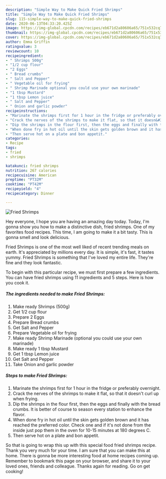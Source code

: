 ```yaml
---
description: "Simple Way to Make Quick Fried Shrimps"
title: "Simple Way to Make Quick Fried Shrimps"
slug: 115-simple-way-to-make-quick-fried-shrimps
date: 2020-06-13T04:33:20.425Z
image: https://img-global.cpcdn.com/recipes/eb671d2a80606a65/751x532cq70/fried-shrimps-recipe-main-photo.jpg
thumbnail: https://img-global.cpcdn.com/recipes/eb671d2a80606a65/751x532cq70/fried-shrimps-recipe-main-photo.jpg
cover: https://img-global.cpcdn.com/recipes/eb671d2a80606a65/751x532cq70/fried-shrimps-recipe-main-photo.jpg
author: Emma Griffin
ratingvalue: 3
reviewcount: 10
recipeingredient:
- " Shrimps 500g"
- "1/2 cup flour"
- "2 Eggs"
- " Bread crumbs"
- " Salt and Pepper"
- " Vegetable oil for frying"
- " Shrimp Marinade optional you could use your own marinade"
- "1 tbsp Mustard"
- "1 tbsp Lemon juice"
- " Salt and Pepper"
- " Onion and garlic powder"
recipeinstructions:
- "Marinate the shrimps first for 1 hour in the fridge or preferably overnight."
- "Crack the nerves of the shrimps to make it flat, so that it doesn&#39;t curl up when frying."
- "Dip the shrimps in the flour first, then the eggs and finally with the bread crumbs. It is better of course to season every station to enhance the flavor."
- "When done fry in hot oil until the skin gets golden brown and it has reached the preferred color. Check one and if it&#39;s not done from the inside just pop them in the oven for 10-15 minutes at 180 degrees C."
- "Then serve hot on a plate and bon appetit."
categories:
- Recipe
tags:
- fried
- shrimps

katakunci: fried shrimps 
nutrition: 267 calories
recipecuisine: American
preptime: "PT32M"
cooktime: "PT42M"
recipeyield: "4"
recipecategory: Dinner

---
```



![Fried Shrimps](https://img-global.cpcdn.com/recipes/eb671d2a80606a65/751x532cq70/fried-shrimps-recipe-main-photo.jpg)

Hey everyone, I hope you are having an amazing day today. Today, I'm gonna show you how to make a distinctive dish, fried shrimps. One of my favorites food recipes. This time, I am going to make it a bit tasty. This is gonna smell and look delicious.

Fried Shrimps is one of the most well liked of recent trending meals on earth. It's appreciated by millions every day. It is simple, it's fast, it tastes yummy. Fried Shrimps is something that I've loved my entire life. They're fine and they look fantastic.




To begin with this particular recipe, we must first prepare a few ingredients. You can have fried shrimps using 11 ingredients and 5 steps. Here is how you cook it.

<!--inarticleads1-->

##### The ingredients needed to make Fried Shrimps:

1. Make ready  Shrimps (500g)
1. Get 1/2 cup flour
1. Prepare 2 Eggs
1. Prepare  Bread crumbs
1. Get  Salt and Pepper
1. Prepare  Vegetable oil for frying
1. Make ready  Shrimp Marinade (optional you could use your own marinade)
1. Make ready 1 tbsp Mustard
1. Get 1 tbsp Lemon juice
1. Get  Salt and Pepper
1. Take  Onion and garlic powder




<!--inarticleads2-->

##### Steps to make Fried Shrimps:

1. Marinate the shrimps first for 1 hour in the fridge or preferably overnight.
1. Crack the nerves of the shrimps to make it flat, so that it doesn&#39;t curl up when frying.
1. Dip the shrimps in the flour first, then the eggs and finally with the bread crumbs. It is better of course to season every station to enhance the flavor.
1. When done fry in hot oil until the skin gets golden brown and it has reached the preferred color. Check one and if it&#39;s not done from the inside just pop them in the oven for 10-15 minutes at 180 degrees C.
1. Then serve hot on a plate and bon appetit.




So that is going to wrap this up with this special food fried shrimps recipe. Thank you very much for your time. I am sure that you can make this at home. There is gonna be more interesting food at home recipes coming up. Remember to bookmark this page on your browser, and share it to your loved ones, friends and colleague. Thanks again for reading. Go on get cooking!
